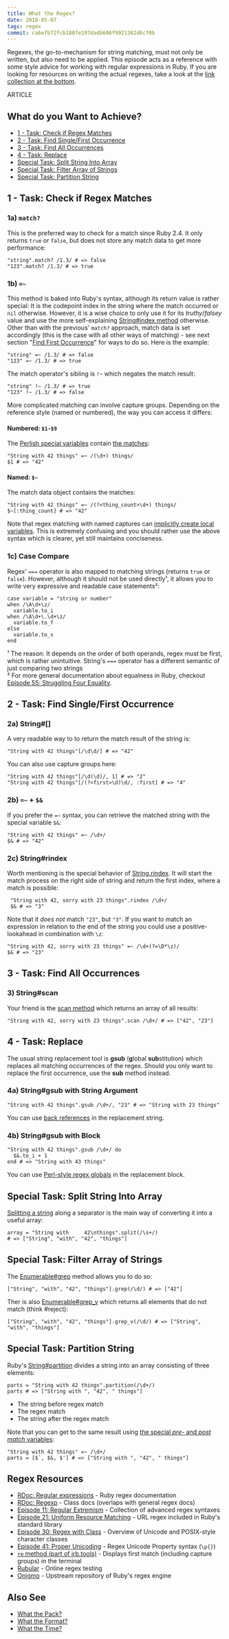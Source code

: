 ```yaml
---
title: What the Regex?
date: 2018-05-07
tags: regex
commit: ca6efb72fcb188fe197dadb606f9921362d6cf0b
---
```


Regexes, the go-to-mechanism for string matching, must not only be written, but also need to be applied. This episode acts as a reference with some style advice for working with regular expressions in Ruby. If you are looking for resources on writing the actual regexes, take a look at the [link collection at the bottom](#regex-resources).

ARTICLE

## What do you Want to Achieve?

- [1 - Task: Check if Regex Matches](#task-check-if-regex-matches)
- [2 - Task: Find Single/First Occurrence](#task-find-singlefirst-occurrence)
- [3 - Task: Find All Occurrences](#task-find-all-occurrences)
- [4 - Task: Replace](#task-replace)
- [Special Task: Split String Into Array](#special-task-split-string-into-array)
- [Special Task: Filter Array of Strings](#special-task-filter-array-of-strings)
- [Special Task: Partition String](#special-task-partition-string)

## 1 - Task: Check if Regex Matches

### 1a) `match?`

This is the preferred way to check for a match since Ruby 2.4. It only returns `true` or `false`, but does not store any match data to get more performance:

    "string".match? /1.3/ # => false
    "123".match? /1.3/ # => true

### 1b) `=~`

This method is baked into Ruby's syntax, although its return value is rather special: It is the codepoint index in the string where the match occurred or `nil` otherwise. However, it is a wise choice to only use it for its *truthy*/*falsey* value and use the more self-explaining [String#index method](https://ruby-doc.org/core/String.html#method-i-index) otherwise. Other than with the previous' `match?` approach, match data is set accordingly (this is the case with all other ways of matching) - see next section "[Find First Occurrence](#task-find-singlefirst-occurrence)" for ways to do so. Here is the example:

    "string" =~ /1.3/ # => false
    "123" =~ /1.3/ # => true

The match operator's sibling is `!~` which negates the match result:

    "string" !~ /1.3/ # => true
    "123" !~ /1.3/ # => false

More complicated matching can involve capture groups. Depending on the reference style (named or numbered), the way you can access it differs:

#### Numbered: `$1-$9`

The [Perlish special variables](/9-globalization.html#list-of-all-special-global-variables) contain [the matches](/60-escape-back-referencing.html#special-regex-variables--back-references):

    "String with 42 things" =~ /(\d+) things/
    $1 # => "42"

#### Named: `$~`

The match data object contains the matches:

    "String with 42 things" =~ /(?<thing_count>\d+) things/
    $~[:thing_count] # => "42"

Note that regex matching with named captures can [implicitly create local variables](/14-meeting-some-locals.html#implicit-local-variables-through-regex-matching). This is extremely confusing and you should rather use the above syntax which is clearer, yet still maintains conciseness.

### 1c) Case Compare

Regex' `===` operator is also mapped to matching strings (returns `true` or `false`). However, although it should not be used directly¹, it allows you to write very expressive and readable case statements²:

    case variable = "string or number"
    when /\A\d+\z/
      variable.to_i
    when /\A\d+\.\d+\z/
      variable.to_f
    else
      variable.to_s
    end

¹ The reason: It depends on the order of both operands, regex must be first, which is rather unintuitive. String's `===` operator has a different semantic of just comparing two strings<br/>
² For more general documentation about equalness in Ruby, checkout [Episode 55: Struggling Four Equality](/55-struggling-four-equality.html).

## 2 - Task: Find Single/First Occurrence

### 2a) String#[]

A very readable way to to return the match result of the string is:

    "String with 42 things"[/\d\d/] # => "42"

You can also use capture groups here:

    "String with 42 things"[/\d(\d)/, 1] # => "2"
    "String with 42 things"[/(?<first>\d)\d/, :first] # => "4"

### 2b) `=~` + `$&`

If you prefer the `=~` syntax, you can retrieve the matched string with the special variable `$&`:

    "String with 42 things" =~ /\d+/
    $& # => "42"

### 2c) String#rindex

Worth mentioning is the special behavior of [String.rindex](https://ruby-doc.org/core/String.html#method-i-rindex). It will start the match process on the right side of string and return the first index, where a match is possible:

     "String with 42, sorry with 23 things".rindex /\d+/
     $& # => "3"

Note that it *does not* match `"23"`, but `"3"`. If you want to match an expression in relation to the end of the string you could use a positive-lookahead in combination with `\z`:

    "String with 42, sorry with 23 things" =~ /\d+(?=\D*\z)/
    $& # => "23"

## 3 - Task: Find All Occurrences

### 3) String#scan

Your friend is the [scan method](https://ruby-doc.org/core/String.html#method-i-scan) which returns an array of all results:

    "String with 42, sorry with 23 things".scan /\d+/ # => ["42", "23"]

## 4 - Task: Replace

The usual string replacement tool is **gsub** (**g**lobal **sub**stitution) which replaces all matching occurrences of the regex. Should you only want to replace the first occurrence, use the **sub** method instead.

### 4a) String#gsub with String Argument

    "String with 42 things".gsub /\d+/, "23" # => "String with 23 things"

You can use [back references](/60-escape-back-referencing.html) in the replacement string.

### 4b) String#gsub with Block

    "String with 42 things".gsub /\d+/ do
      $&.to_i + 1
    end # => "String with 43 things"

You can use [Perl-style regex globals](/60-escape-back-referencing.html) in the replacement block.

## Special Task: Split String Into Array

[Splitting a string](https://ruby-doc.org/core/String.html#method-i-split) along a separator is the main way of converting it into a useful array:

    array = "String with     42\nthings".split(/\s+/)
    # => ["String", "with", "42", "things"]

## Special Task: Filter Array of Strings

The [Enumerable#grep](https://ruby-doc.org/core/Enumerable.html#method-i-grep) method allows you to do so:

    ["String", "with", "42", "things"].grep(/\d/) # => ["42"]

Ther is also [Enumerable#grep_v](https://ruby-doc.org/core/Enumerable.html#method-i-grep_v) which returns all elements that do not match (think #reject):

    ["String", "with", "42", "things"].grep_v(/\d/) # => ["String", "with", "things"]

## Special Task: Partition String

Ruby's [String#partition](https://ruby-doc.org/core/String.html#method-i-partition) divides a string into an array consisting of three elements:

    parts = "String with 42 things".partition(/\d+/)
    parts # => ["String with ", "42", " things"]

- The string before regex match
- The regex match
- The string after the regex match

Note that you can get to the same result using [the special *pre-* and *post match* variables](/60-escape-back-referencing.html#special-regex-variables--back-references):

    "String with 42 things" =~ /\d+/
    parts = [$`, $&, $'] # => ["String with ", "42", " things"]

## Regex Resources

- [RDoc: Regular expressions](https://ruby-doc.org/core/doc/regexp_rdoc.html) - Ruby regex documentation
- [RDoc: Regexp](https://ruby-doc.org/core/Regexp.html) - Class docs (overlaps with general regex docs)
- [Episode 11: Regular Extremism](/11-regular-extremism.html) - Collection of advanced regex syntaxes
- [Episode 21: Uniform Resource Matching](/21-uniform-resource-matching.html) - URL regex included in Ruby's standard library
- [Episode 30: Regex with Class](/30-regex-with-class.html) - Overview of Unicode and POSIX-style character classes
- [Episode 41: Proper Unicoding](/41-proper-unicoding.html) - Regex Unicode Property syntax (`\p{}`)
- [`re` method (part of irb.tools)](https://github.com/janlelis/debugging#restring-regex-groups--nil) - Displays first match (including capture groups) in the terminal
- [Rubular](http://rubular.com/) - Online regex testing
- [Onigmo](https://github.com/k-takata/Onigmo/blob/master/doc/RE) - Upstream repository of Ruby's regex engine

## Also See

- [What the Pack?](/4-what-the-pack.html)
- [What the Format?](/49-what-the-format.html)
- [What the Time?](/57-what-the-time.html)
